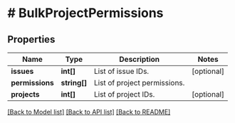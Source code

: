 # # BulkProjectPermissions

## Properties

Name | Type | Description | Notes
------------ | ------------- | ------------- | -------------
**issues** | **int[]** | List of issue IDs. | [optional]
**permissions** | **string[]** | List of project permissions. |
**projects** | **int[]** | List of project IDs. | [optional]

[[Back to Model list]](../../README.md#models) [[Back to API list]](../../README.md#endpoints) [[Back to README]](../../README.md)
